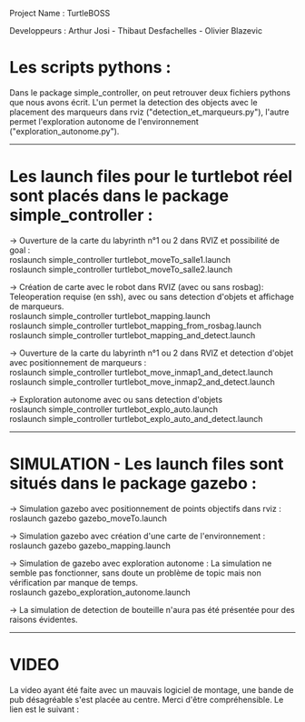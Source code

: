 Project Name : TurtleBOSS

Developpeurs : Arthur Josi - Thibaut Desfachelles - Olivier Blazevic 


Les scripts pythons :
==
Dans le package simple_controller, on peut retrouver deux fichiers pythons que nous avons écrit. L'un permet la detection des objects avec le placement des marqueurs dans rviz ("detection_et_marqueurs.py"), l'autre permet l'exploration autonome de l'environnement ("exploration_autonome.py").

---
Les launch files pour le turtlebot réel sont placés dans le package simple_controller :
==
-> Ouverture de la carte du labyrinth n°1 ou 2 dans RVIZ et possibilité de goal :  
roslaunch simple_controller turtlebot_moveTo_salle1.launch  
roslaunch simple_controller turtlebot_moveTo_salle2.launch

-> Création de carte avec le robot dans RVIZ (avec ou sans rosbag): Teleoperation requise (en ssh), avec ou sans detection d'objets et affichage de marqueurs.  
roslaunch simple_controller turtlebot_mapping.launch  
roslaunch simple_controller turtlebot_mapping_from_rosbag.launch   
roslaunch simple_controller turtlebot_mapping_and_detect.launch  
		
-> Ouverture de la carte du labyrinth n°1 ou 2 dans RVIZ et detection d'objet avec positionnement de marqueurs :  
roslaunch simple_controller turtlebot_move_inmap1_and_detect.launch 	 
roslaunch simple_controller turtlebot_move_inmap2_and_detect.launch 	 

-> Exploration autonome avec ou sans detection d'objets   
roslaunch simple_controller turtlebot_explo_auto.launch  
roslaunch simple_controller turtlebot_explo_auto_and_detect.launch  

---

SIMULATION - Les launch files sont situés dans le package gazebo :
==
-> Simulation gazebo avec positionnement de points objectifs dans rviz :  
roslaunch gazebo gazebo_moveTo.launch 

-> Simulation gazebo avec création d'une carte de l'environnement :  
roslaunch gazebo gazebo_mapping.launch

-> Simulation de gazebo avec exploration autonome : La simulation ne semble pas fonctionner, sans doute un problème de topic mais non vérification par manque de temps.   
roslaunch gazebo_exploration_autonome.launch

-> La simulation de detection de bouteille n'aura pas été présentée pour des raisons évidentes. 

---
VIDEO
==
La video ayant été faite avec un mauvais logiciel de montage, une bande de pub désagréable s'est placée au centre.
Merci d'être compréhensible. Le lien est le suivant : 
